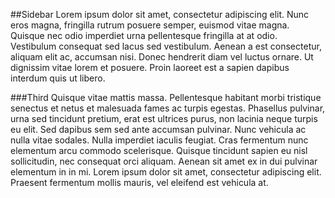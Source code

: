 ##Sidebar
Lorem ipsum dolor sit amet, consectetur adipiscing elit. Nunc eros magna, fringilla rutrum posuere semper, euismod vitae magna. Quisque nec odio imperdiet urna pellentesque fringilla at at odio. Vestibulum consequat sed lacus sed vestibulum. Aenean a est consectetur, aliquam elit ac, accumsan nisi. Donec hendrerit diam vel luctus ornare. Ut dignissim vitae lorem et posuere. Proin laoreet est a sapien dapibus interdum quis ut libero.

###Third
Quisque vitae mattis massa. Pellentesque habitant morbi tristique senectus et netus et malesuada fames ac turpis egestas. Phasellus pulvinar, urna sed tincidunt pretium, erat est ultrices purus, non lacinia neque turpis eu elit. Sed dapibus sem sed ante accumsan pulvinar. Nunc vehicula ac nulla vitae sodales. Nulla imperdiet iaculis feugiat. Cras fermentum nunc elementum arcu commodo scelerisque. Quisque tincidunt sapien eu nisl sollicitudin, nec consequat orci aliquam. Aenean sit amet ex in dui pulvinar elementum in in mi. Lorem ipsum dolor sit amet, consectetur adipiscing elit. Praesent fermentum mollis mauris, vel eleifend est vehicula at.
